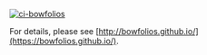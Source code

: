 [![ci-bowfolios](https://github.com/bowfolios/bowfolios/actions/workflows/ci.yml/badge.svg)](https://github.com/bowfolios/bowfolios/actions/workflows/ci.yml)

For details, please see [http://bowfolios.github.io/](https://bowfolios.github.io/).
